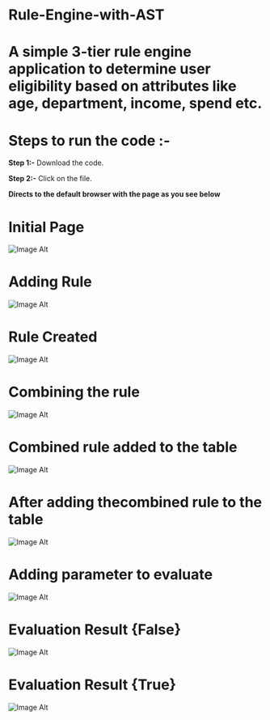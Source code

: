 # Rule-Engine-with-AST

# A simple 3-tier rule engine application to determine user eligibility based on attributes like age, department, income, spend etc.
# **Steps to run the code :-**

**Step 1:-** Download the code.

**Step 2:-** Click on the file.

**Directs to the default browser with the page as you see below**

# **Initial Page** 
![Image Alt](https://github.com/sharath816/Rule-Engine-with-AST/blob/6347bf6affae6a4bfe1ab4c91834dc22e9262b81/Screenshot%202024-10-21%20182939.png)

# **Adding Rule** 
![Image Alt](https://github.com/sharath816/Rule-Engine-with-AST/blob/c6a5675f620b5cdce28d890309d64fb6b7c40813/Screenshot%202024-10-21%20183038.png)

# **Rule Created** 
![Image Alt](https://github.com/sharath816/Rule-Engine-with-AST/blob/fddc47ab8063611c6638894353b3f98051016d7c/Screenshot%202024-10-21%20183106.png)

# **Combining the rule** 
![Image Alt](https://github.com/sharath816/Rule-Engine-with-AST/blob/e65c86d9db889d2ef9da687165aa76a4b0aad9b3/Screenshot%202024-10-21%20183126.png)

# **Combined rule added to the table** 
![Image Alt](https://github.com/sharath816/Rule-Engine-with-AST/blob/3b5af52f36dc3c6057843b7a5a2caba75b0f4640/Screenshot%202024-10-21%20183142.png)

# **After adding thecombined rule to the table** 
![Image Alt](https://github.com/sharath816/Rule-Engine-with-AST/blob/3b5af52f36dc3c6057843b7a5a2caba75b0f4640/Screenshot%202024-10-21%20183157.png)

# **Adding parameter to evaluate** 
![Image Alt](https://github.com/sharath816/Rule-Engine-with-AST/blob/3b5af52f36dc3c6057843b7a5a2caba75b0f4640/Screenshot%202024-10-21%20183224.png)

# **Evaluation Result {False}** 
![Image Alt](https://github.com/sharath816/Rule-Engine-with-AST/blob/3b5af52f36dc3c6057843b7a5a2caba75b0f4640/Screenshot%202024-10-21%20183324.png)

# **Evaluation Result {True}** 
![Image Alt](https://github.com/sharath816/Rule-Engine-with-AST/blob/3b5af52f36dc3c6057843b7a5a2caba75b0f4640/Screenshot%202024-10-21%20183344.png)
